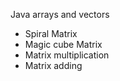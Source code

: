 Java arrays and vectors
- Spiral Matrix
- Magic cube Matrix
- Matrix multiplication
- Matrix adding
